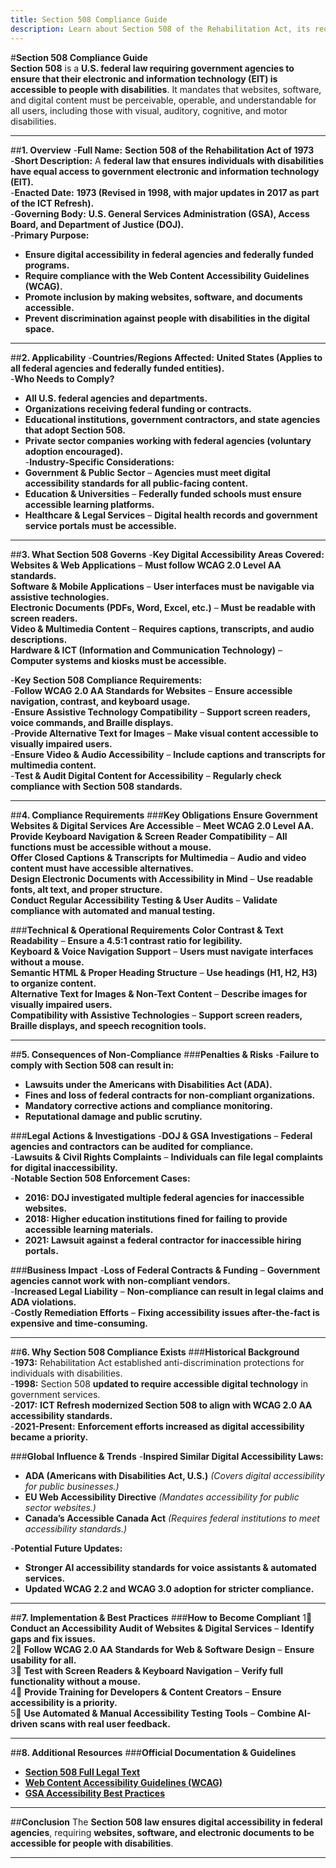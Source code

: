 ```yaml
---
title: Section 508 Compliance Guide
description: Learn about Section 508 of the Rehabilitation Act, its requirements, enforcement, and best practices for digital accessibility.
---
```


#**Section 508 Compliance Guide**  
**Section 508** is a **U.S. federal law requiring government agencies to ensure that their electronic and information technology (EIT) is accessible to people with disabilities**. It mandates that websites, software, and digital content must be perceivable, operable, and understandable for all users, including those with visual, auditory, cognitive, and motor disabilities.

---

##**1. Overview**
-**Full Name:** **Section 508 of the Rehabilitation Act of 1973**  
-**Short Description:** A **federal law that ensures individuals with disabilities have equal access to government electronic and information technology (EIT).**  
-**Enacted Date:** **1973 (Revised in 1998, with major updates in 2017 as part of the ICT Refresh).**  
-**Governing Body:** **U.S. General Services Administration (GSA), Access Board, and Department of Justice (DOJ).**  
-**Primary Purpose:**  
  - **Ensure digital accessibility in federal agencies and federally funded programs.**  
  - **Require compliance with the Web Content Accessibility Guidelines (WCAG).**  
  - **Promote inclusion by making websites, software, and documents accessible.**  
  - **Prevent discrimination against people with disabilities in the digital space.**  

---

##**2. Applicability**
-**Countries/Regions Affected:** **United States (Applies to all federal agencies and federally funded entities).**  
-**Who Needs to Comply?**  
  - **All U.S. federal agencies and departments.**  
  - **Organizations receiving federal funding or contracts.**  
  - **Educational institutions, government contractors, and state agencies that adopt Section 508.**  
  - **Private sector companies working with federal agencies (voluntary adoption encouraged).**  
-**Industry-Specific Considerations:**  
  - **Government & Public Sector** – **Agencies must meet digital accessibility standards for all public-facing content.**  
  - **Education & Universities** – **Federally funded schools must ensure accessible learning platforms.**  
  - **Healthcare & Legal Services** – **Digital health records and government service portals must be accessible.**  

---

##**3. What Section 508 Governs**
-**Key Digital Accessibility Areas Covered:**  
   **Websites & Web Applications** – **Must follow WCAG 2.0 Level AA standards.**  
   **Software & Mobile Applications** – **User interfaces must be navigable via assistive technologies.**  
   **Electronic Documents (PDFs, Word, Excel, etc.)** – **Must be readable with screen readers.**  
   **Video & Multimedia Content** – **Requires captions, transcripts, and audio descriptions.**  
   **Hardware & ICT (Information and Communication Technology)** – **Computer systems and kiosks must be accessible.**  

-**Key Section 508 Compliance Requirements:**  
  -**Follow WCAG 2.0 AA Standards for Websites** – **Ensure accessible navigation, contrast, and keyboard usage.**  
  -**Ensure Assistive Technology Compatibility** – **Support screen readers, voice commands, and Braille displays.**  
  -**Provide Alternative Text for Images** – **Make visual content accessible to visually impaired users.**  
  -**Ensure Video & Audio Accessibility** – **Include captions and transcripts for multimedia content.**  
  -**Test & Audit Digital Content for Accessibility** – **Regularly check compliance with Section 508 standards.**  

---

##**4. Compliance Requirements**
###**Key Obligations**
 **Ensure Government Websites & Digital Services Are Accessible** – **Meet WCAG 2.0 Level AA.**  
 **Provide Keyboard Navigation & Screen Reader Compatibility** – **All functions must be accessible without a mouse.**  
 **Offer Closed Captions & Transcripts for Multimedia** – **Audio and video content must have accessible alternatives.**  
 **Design Electronic Documents with Accessibility in Mind** – **Use readable fonts, alt text, and proper structure.**  
 **Conduct Regular Accessibility Testing & User Audits** – **Validate compliance with automated and manual testing.**  

###**Technical & Operational Requirements**
 **Color Contrast & Text Readability** – **Ensure a 4.5:1 contrast ratio for legibility.**  
 **Keyboard & Voice Navigation Support** – **Users must navigate interfaces without a mouse.**  
 **Semantic HTML & Proper Heading Structure** – **Use headings (H1, H2, H3) to organize content.**  
 **Alternative Text for Images & Non-Text Content** – **Describe images for visually impaired users.**  
 **Compatibility with Assistive Technologies** – **Support screen readers, Braille displays, and speech recognition tools.**  

---

##**5. Consequences of Non-Compliance**
###**Penalties & Risks**
-**Failure to comply with Section 508 can result in:**  
  - **Lawsuits under the Americans with Disabilities Act (ADA).**  
  - **Fines and loss of federal contracts for non-compliant organizations.**  
  - **Mandatory corrective actions and compliance monitoring.**  
  - **Reputational damage and public scrutiny.**  

###**Legal Actions & Investigations**
-**DOJ & GSA Investigations** – **Federal agencies and contractors can be audited for compliance.**  
-**Lawsuits & Civil Rights Complaints** – **Individuals can file legal complaints for digital inaccessibility.**  
-**Notable Section 508 Enforcement Cases:**  
  - **2016: DOJ investigated multiple federal agencies for inaccessible websites.**  
  - **2018: Higher education institutions fined for failing to provide accessible learning materials.**  
  - **2021: Lawsuit against a federal contractor for inaccessible hiring portals.**  

###**Business Impact**
-**Loss of Federal Contracts & Funding** – **Government agencies cannot work with non-compliant vendors.**  
-**Increased Legal Liability** – **Non-compliance can result in legal claims and ADA violations.**  
-**Costly Remediation Efforts** – **Fixing accessibility issues after-the-fact is expensive and time-consuming.**  

---

##**6. Why Section 508 Compliance Exists**
###**Historical Background**
-**1973:** Rehabilitation Act established anti-discrimination protections for individuals with disabilities.  
-**1998:** Section 508 **updated to require accessible digital technology** in government services.  
-**2017:** **ICT Refresh modernized Section 508 to align with WCAG 2.0 AA accessibility standards.**  
-**2021-Present:** **Enforcement efforts increased as digital accessibility became a priority.**  

###**Global Influence & Trends**
-**Inspired Similar Digital Accessibility Laws:**  
  - **ADA (Americans with Disabilities Act, U.S.)** *(Covers digital accessibility for public businesses.)*  
  - **EU Web Accessibility Directive** *(Mandates accessibility for public sector websites.)*  
  - **Canada’s Accessible Canada Act** *(Requires federal institutions to meet accessibility standards.)*  

-**Potential Future Updates:**  
  - **Stronger AI accessibility standards for voice assistants & automated services.**  
  - **Updated WCAG 2.2 and WCAG 3.0 adoption for stricter compliance.**  

---

##**7. Implementation & Best Practices**
###**How to Become Compliant**
1⃣ **Conduct an Accessibility Audit of Websites & Digital Services** – **Identify gaps and fix issues.**  
2⃣ **Follow WCAG 2.0 AA Standards for Web & Software Design** – **Ensure usability for all.**  
3⃣ **Test with Screen Readers & Keyboard Navigation** – **Verify full functionality without a mouse.**  
4⃣ **Provide Training for Developers & Content Creators** – **Ensure accessibility is a priority.**  
5⃣ **Use Automated & Manual Accessibility Testing Tools** – **Combine AI-driven scans with real user feedback.**  

---

##**8. Additional Resources**
###**Official Documentation & Guidelines**
- **[ Section 508 Full Legal Text](https://www.section508.gov/)**  
- **[ Web Content Accessibility Guidelines (WCAG)](https://www.w3.org/WAI/standards-guidelines/wcag/)**  
- **[ GSA Accessibility Best Practices](https://www.section508.gov/manage/accessibility-requirements-tool/)**  

---

##**Conclusion**
The **Section 508 law ensures digital accessibility in federal agencies**, requiring **websites, software, and electronic documents to be accessible for people with disabilities**.

---
